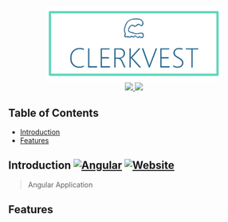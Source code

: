 <p align="center">
  <a href="https://github.com/clerkvest">
    <img alt="Clerkvest" title="Clerkvest" src=".github/images/Clerkvest_Github_Readme.png" width="350">
  </a>
  <br>
  <a href="https://github.com/Clerkvest/Clerkvest-App">
    <img src="https://img.shields.io/github/workflow/status/clerkvest/Clerkvest-Gui/Angular CI?logo=github" />
  </a>     
  <a href="https://www.codacy.com/manual/Qu1oX/Clerkvest-App?utm_source=github.com&amp;utm_medium=referral&amp;utm_content=Clerkvest/Clerkvest-App&amp;utm_campaign=Badge_Grade">
    <img src="https://api.codacy.com/project/badge/Grade/6f7e1e440cda4e76bfd2264f8f0d4e0d" />
  </a>
</p>

## Table of Contents

- [Introduction](#introduction)
- [Features](#features)

## Introduction [![Angular](https://img.shields.io/badge/Angular-8-Red?logo=angular&logoColor=White)](https://angular.io/) [![Website](https://img.shields.io/website?down_color=red&down_message=down&up_color=green&up_message=up&url=http%3A%2F%2Fapp.clerkvest.de%2F)](http://app.clerkvest.de/) 
> Angular Application 

## Features
